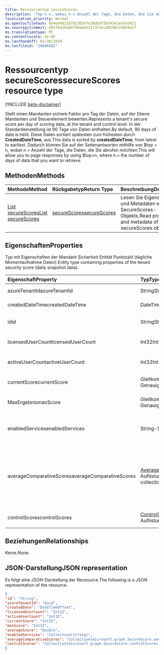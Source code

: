 ```yaml
---
title: Ressourcentyp secureScores
description: 'Top n =, wobei n = Anzahl der Tage, die Daten, die Sie abrufen möchten. '
localization_priority: Normal
ms.openlocfilehash: 8b4be9822b782303efe38dbdf5bd43e1ee543421
ms.sourcegitcommit: d95f6d39a0479da6e531f3734c4029dc596b9a3f
ms.translationtype: MT
ms.contentlocale: de-DE
ms.lasthandoff: 01/30/2019
ms.locfileid: "29640182"
---
```

# <a name="securescores-resource-type"></a><span data-ttu-id="92687-103">Ressourcentyp secureScores</span><span class="sxs-lookup"><span data-stu-id="92687-103">secureScores resource type</span></span>

[!INCLUDE [beta-disclaimer](../../includes/beta-disclaimer.md)]

<span data-ttu-id="92687-104">Stellt einen Mandanten sichere Faktor pro Tag der Daten, auf der Ebene Mandanten und Steuerelement bewerten.</span><span class="sxs-lookup"><span data-stu-id="92687-104">Represents a tenant's secure score per day of scoring data, at the tenant and control level.</span></span> <span data-ttu-id="92687-105">In der Standardeinstellung ist 90 Tage von Daten enthalten.</span><span class="sxs-lookup"><span data-stu-id="92687-105">By default, 90 days of data is held.</span></span> <span data-ttu-id="92687-106">Diese Daten sortiert spätesten zum frühesten durch **CreatedDateTime**, aus.</span><span class="sxs-lookup"><span data-stu-id="92687-106">This data is sorted by **createdDateTime**, from latest to earliest.</span></span> <span data-ttu-id="92687-107">Dadurch können Sie auf der Seitenantworten mithilfe von $top = n, wobei n = Anzahl der Tage, die Daten, die Sie abrufen möchten.</span><span class="sxs-lookup"><span data-stu-id="92687-107">This will allow you to page responses by using $top=n, where n = the number of days of data that you want to retrieve.</span></span> 


## <a name="methods"></a><span data-ttu-id="92687-108">Methoden</span><span class="sxs-lookup"><span data-stu-id="92687-108">Methods</span></span>

| <span data-ttu-id="92687-109">Methode</span><span class="sxs-lookup"><span data-stu-id="92687-109">Method</span></span>   | <span data-ttu-id="92687-110">Rückgabetyp</span><span class="sxs-lookup"><span data-stu-id="92687-110">Return Type</span></span>|<span data-ttu-id="92687-111">Beschreibung</span><span class="sxs-lookup"><span data-stu-id="92687-111">Description</span></span>|
|:---------------|:--------|:----------|
|[<span data-ttu-id="92687-112">List secureScores</span><span class="sxs-lookup"><span data-stu-id="92687-112">List secureScores</span></span>](../api/securescores-list.md) | [<span data-ttu-id="92687-113">secureScores</span><span class="sxs-lookup"><span data-stu-id="92687-113">secureScores</span></span>](securescores.md) |<span data-ttu-id="92687-114">Lesen Sie Eigenschaften und Metadaten eines SecureScores-Objekts.</span><span class="sxs-lookup"><span data-stu-id="92687-114">Read properties and metadata of a secureScores object.</span></span>|


## <a name="properties"></a><span data-ttu-id="92687-115">Eigenschaften</span><span class="sxs-lookup"><span data-stu-id="92687-115">Properties</span></span>
<span data-ttu-id="92687-116">Typ mit Eigenschaften der Mandant Sicherheit Entität Punktzahl (tägliche Momentaufnahme Daten).</span><span class="sxs-lookup"><span data-stu-id="92687-116">Entity type containing properties of the tenant security score (daily snapshot data).</span></span>

|<span data-ttu-id="92687-117">Eigenschaft</span><span class="sxs-lookup"><span data-stu-id="92687-117">Property</span></span> |<span data-ttu-id="92687-118">Typ</span><span class="sxs-lookup"><span data-stu-id="92687-118">Type</span></span> |<span data-ttu-id="92687-119">Beschreibung</span><span class="sxs-lookup"><span data-stu-id="92687-119">Description</span></span> |
|:--|:--|:--|
|   <span data-ttu-id="92687-120">azureTenantId</span><span class="sxs-lookup"><span data-stu-id="92687-120">azureTenantId</span></span>   |   <span data-ttu-id="92687-121">String</span><span class="sxs-lookup"><span data-stu-id="92687-121">String</span></span>  |   <span data-ttu-id="92687-122">GUID-Zeichenfolge für Mandanten-ID ein.</span><span class="sxs-lookup"><span data-stu-id="92687-122">GUID string for tenant ID.</span></span>  |
|   <span data-ttu-id="92687-123">createdDateTime</span><span class="sxs-lookup"><span data-stu-id="92687-123">createdDateTime</span></span> |   <span data-ttu-id="92687-124">DateTimeOffset</span><span class="sxs-lookup"><span data-stu-id="92687-124">DateTimeOffset</span></span>  |   <span data-ttu-id="92687-125">Das Datum, wenn die Entität erstellt wird.</span><span class="sxs-lookup"><span data-stu-id="92687-125">The date when the entity is created.</span></span>  |
|   <span data-ttu-id="92687-126">id</span><span class="sxs-lookup"><span data-stu-id="92687-126">id</span></span>  |   <span data-ttu-id="92687-127">String</span><span class="sxs-lookup"><span data-stu-id="92687-127">String</span></span>  |   <span data-ttu-id="92687-128">Kombination von AzureTenantId_createdDateTime.</span><span class="sxs-lookup"><span data-stu-id="92687-128">Combination of azureTenantId_createdDateTime.</span></span>   |
|   <span data-ttu-id="92687-129">licensedUserCount</span><span class="sxs-lookup"><span data-stu-id="92687-129">licensedUserCount</span></span>   |   <span data-ttu-id="92687-130">Int32</span><span class="sxs-lookup"><span data-stu-id="92687-130">Int32</span></span>   |   <span data-ttu-id="92687-131">Die Anzahl der Benutzer des angegebenen Mandanten lizenziert.</span><span class="sxs-lookup"><span data-stu-id="92687-131">Licensed user count of the given tenant.</span></span>    |
|   <span data-ttu-id="92687-132">activeUserCount</span><span class="sxs-lookup"><span data-stu-id="92687-132">activeUserCount</span></span> |   <span data-ttu-id="92687-133">Int32</span><span class="sxs-lookup"><span data-stu-id="92687-133">Int32</span></span>   |   <span data-ttu-id="92687-134">Aktive Benutzeranzahl des angegebenen Mandanten.</span><span class="sxs-lookup"><span data-stu-id="92687-134">Active user count of the given tenant.</span></span>  |
|   <span data-ttu-id="92687-135">currentScore</span><span class="sxs-lookup"><span data-stu-id="92687-135">currentScore</span></span>    |   <span data-ttu-id="92687-136">Gleitkommawert mit doppelter Genauigkeit</span><span class="sxs-lookup"><span data-stu-id="92687-136">Double</span></span>  |   <span data-ttu-id="92687-137">Mandanten aktuellen erreicht Score am angegebenen Datum.</span><span class="sxs-lookup"><span data-stu-id="92687-137">Tenant current attained score on specified date.</span></span>    |
|   <span data-ttu-id="92687-138">MaxErgebnis</span><span class="sxs-lookup"><span data-stu-id="92687-138">maxScore</span></span> |  <span data-ttu-id="92687-139">Gleitkommawert mit doppelter Genauigkeit</span><span class="sxs-lookup"><span data-stu-id="92687-139">Double</span></span>  |   <span data-ttu-id="92687-140">Mandanten maximale Bewertung am angegebenen Datum.</span><span class="sxs-lookup"><span data-stu-id="92687-140">Tenant maximum possible score on specified date.</span></span>    |
|   <span data-ttu-id="92687-141">enabledServices</span><span class="sxs-lookup"><span data-stu-id="92687-141">enabledServices</span></span> |   <span data-ttu-id="92687-142">String-Sammlung</span><span class="sxs-lookup"><span data-stu-id="92687-142">String collection</span></span>   |   <span data-ttu-id="92687-143">Microsoft-Dienste für den Mandanten (beispielsweise Exchange online, Skype, Sharepoint).</span><span class="sxs-lookup"><span data-stu-id="92687-143">Microsoft-provided services for the tenant (for example, Exchange online, Skype, Sharepoint).</span></span>   |
|   <span data-ttu-id="92687-144">averageComparativeScores</span><span class="sxs-lookup"><span data-stu-id="92687-144">averageComparativeScores</span></span> |  <span data-ttu-id="92687-145">[AverageComparativeScore](averagecomparativescore.md) -Auflistung</span><span class="sxs-lookup"><span data-stu-id="92687-145">[averageComparativeScore](averagecomparativescore.md) collection</span></span>    |<span data-ttu-id="92687-146">Durchschnittliche Bewertung von unterschiedlichen Bereichen (beispielsweise Durchschnitt nach Branche, durchschnittliche durch Sitzplätze) und Steuerelement Kategorie (Identität, Daten, Gerät, Apps, Infrastruktur) innerhalb des Bereichs.</span><span class="sxs-lookup"><span data-stu-id="92687-146">Average score by different scopes (for example, average by industry, average by seating) and control category (Identity, Data, Device, Apps, Infrastructure) within the scope.</span></span> |
|   <span data-ttu-id="92687-147">controlScores</span><span class="sxs-lookup"><span data-stu-id="92687-147">controlScores</span></span> | <span data-ttu-id="92687-148">[ControlScore](controlscore.md) -Auflistung</span><span class="sxs-lookup"><span data-stu-id="92687-148">[controlScore](controlscore.md) collection</span></span>  |   <span data-ttu-id="92687-149">Mandanten Bewertungen für eine Gruppe von Steuerelementen enthält.</span><span class="sxs-lookup"><span data-stu-id="92687-149">Contains tenant scores for a set of controls.</span></span>   |


## <a name="relationships"></a><span data-ttu-id="92687-150">Beziehungen</span><span class="sxs-lookup"><span data-stu-id="92687-150">Relationships</span></span>

<span data-ttu-id="92687-151">Keine.</span><span class="sxs-lookup"><span data-stu-id="92687-151">None.</span></span>

## <a name="json-representation"></a><span data-ttu-id="92687-152">JSON-Darstellung</span><span class="sxs-lookup"><span data-stu-id="92687-152">JSON representation</span></span>

<span data-ttu-id="92687-153">Es folgt eine JSON-Darstellung der Ressource.</span><span class="sxs-lookup"><span data-stu-id="92687-153">The following is a JSON representation of the resource.</span></span>

<!-- {
  "blockType": "resource",
  "optionalProperties": [

  ],
  "@odata.type": "microsoft.graph.secureScores"
}-->

```json
{
"id": "String",
"azureTenantId": "Guid",
"createdDate": "DateTimeOffset",
"licensedUserCount": "Int32",
"activeUserCount": "Int32",
"currentScore": "Int32",
"maxScore": "Int32",
"averageScore": "Double",
"enabledServices": "Collection(string)",
"averageComparativeScores": "Collection(microsoft.graph.SecureScore.averageComparativeScores)",
"controlScores": "Collection(microsoft.graph.SecureScore.controlScores)",
}

```


<!--
{
  "type": "#page.annotation",
  "description": "secureScores resource",
  "keywords": "",
  "section": "documentation",
  "tocPath": "",
  "suppressions": [
    "Error: /api-reference/beta/resources/securescores.md:\r\n      Exception processing links.\r\n    System.ArgumentException: Link Definition was null. Link text: !INCLUDE [beta-disclaimer](../../includes/beta-disclaimer.md)\r\n      at ApiDoctor.Validation.DocFile.get_LinkDestinations()\r\n      at ApiDoctor.Validation.DocSet.ValidateLinks(Boolean includeWarnings, String[] relativePathForFiles, IssueLogger issues, Boolean requireFilenameCaseMatch, Boolean printOrphanedFiles)"
  ]
}
-->
